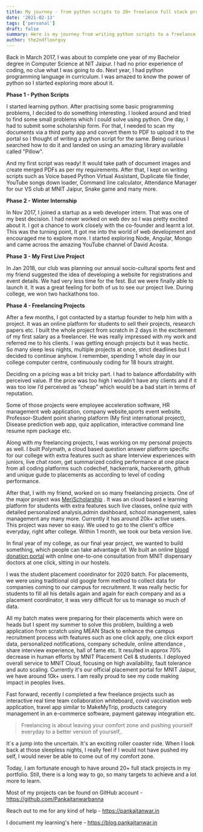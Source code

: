 ```yaml
---
title: My journey - from python scripts to 20+ freelance full stack projects.
date: '2021-02-13'
tags: ['personal']
draft: false
summary: Here is my journey from writing python scripts to a freelance full stack developer.
author: the2ndfloorguy
---
```


Back in March 2017, I was about to complete one year of my Bachelor degree in Computer Science at NIT Jaipur. I had no prior experience of coding, no clue what I was going to do. Next year, I had python programming language in curriculum. I was amazed to know the power of python so I started exploring more about it. 

**Phase 1 - Python Scripts**

I started learning python. After practising some basic programming problems, I decided to do something interesting. I looked around and tried to find some small problems which I could solve using python. One day, I had to submit some scholarship form. For that, I needed to scan my documents via a third party app and convert them to PDF to upload it to the portal so I thought of writing a python script for the same. Being curious I searched how to do it and landed on using an amazing library available called "Pillow".

And my first script was ready! It would take path of document images and create merged PDFs as per my requirements. After that, I kept on writing scripts such as Voice based Python Virtual Assistant, Duplicate file finder, YouTube songs down loader, Command line calculator, Attendance Manager for our VS club at MNIT Jaipur, Snake game and many more.

**Phase 2 - Winter Internship**

In Nov 2017, I joined a startup as a web developer intern. That was one of my best decision. I had never worked on web dev so I was pretty excited about it. I got a chance to work closely with the co-founder and learnt a lot. This was the turning point, It got me into the world of web development and encouraged me to explore more. I started exploring Node, Angular, Mongo and came across the amazing YouTube channel of David Acosta. 

**Phase 3 - My First Live Project**

In Jan 2018, our club was planning our annual socio-cultural sports fest and my friend suggested the idea of developing a website for registrations and event details. We had very less time for the fest. But we were finally able to launch it. It was a great feeling for both of us to see our project live. During college, we won two hackathons too.

**Phase 4 - Freelancing Projects**

After a few months, I got contacted by a startup founder to help him with a project. It was an online platform for students to sell their projects, research papers etc. I built the whole project from scratch in 2 days in the excitement of my first salary as a freelancer. He was really impressed with my work and referred me to his clients. I was getting enough projects but it was hectic. So many sleep less nights, multiple projects at once, strict deadlines but I decided to continue anyhow. I remember, spending 1 whole day in our college computer centre, continuously coding for 18 hours straight.

Deciding on a pricing was a bit tricky part. I had to balance affordability with perceived value. If the price was too high I wouldn’t have any clients and if it was too low I’d perceived as “cheap” which would be a bad start in terms of reputation.

Some of those projects were employee acceleration software, HR management web application, company website,sports event website, Professor-Student point sharing platform (My first international project), Disease prediction web app, quiz application, interactive command line resume npm package etc.

Along with my freelancing projects, I was working on my personal projects as well. I built Polymath, a cloud based question answer platform specific for our college with extra features such as share Interview experiences with juniors, live chat room, get summarized coding performance at one place from all coding platforms such codechef, hackerrank, hackerearth, github and unique guide to placements as according to level of coding performance.  

After that, I with my friend, worked on so many freelancing projects. One of the major project was [MeriScholarship](https://merischolarship.org/) . It was an cloud based e learning platform for students with extra features such live classes, online quiz with detailed personalized analysis,admin dashboard, school management, sales management any many more. Currently it has around 20k+ active users. This project was never so easy. We used to go to the client's office everyday, right after college. Within 1 month, we took our beta version live. 

In final year of my college, as our final year project, we wanted to build something, which people can take advantage of. We built an online  [blood donation portal](https://github.com/Pankajtanwarbanna/Drops-Of-Hope) with online one-to-one consultation from MNIT dispensary doctors at one click, sitting in our hostels. 

I was the student placement coordinator for 2020 batch. For placements, we were using traditional old google form method to collect data for companies coming to our campus for recruitment. It was really hectic for students to fill all his details again and again for each company and as a placement coordinator, it was very difficult for us to manage so much of data. 

All my batch mates were preparing for their placements which were on heads but I spent my summer to solve this problem, building a web application from scratch using MEAN Stack to enhance the campus recruitment process with features such as one click apply, one click export data, personalized notifications, company schedule, online attendance , share interview experience, hall of fame etc. It resulted in approx 70% decrease in human efforts by MNIT Placement Cell & students. I deployed overall service to MNIT Cloud, focusing on high availability, fault tolerance and auto scaling. Currently it's our official placement portal for MNIT Jaipur, we have around 10k+ users. I am really proud to see my code making impact in peoples lives.

Fast forward, recently I completed a few freelance projects such as interactive real time team collaboration whiteboard, covid vaccination web application, travel app similar to MakeMyTrip, products category management in an e-commerce software, payment gateway integration etc.

> Freelancing is about leaving your comfort zone and pushing yourself everyday to a better version of yourself,.

It´s a jump into the uncertain. It's an exciting roller coaster ride. When I look back at those sleepless nights, I really feel if I would not have pushed my self, I would never be able to come out of my comfort zone.  

Today, I am fortunate enough to have around 20+ full stack projects in my portfolio. Still, there is a long way to go, so many targets to achieve and a lot more to learn. 

Most of my projects can be found on GitHub account - https://github.com/Pankajtanwarbanna

Reach out to me for any kind of help - https://pankajtanwar.in

I document my learning's here - https://blog.pankajtanwar.in